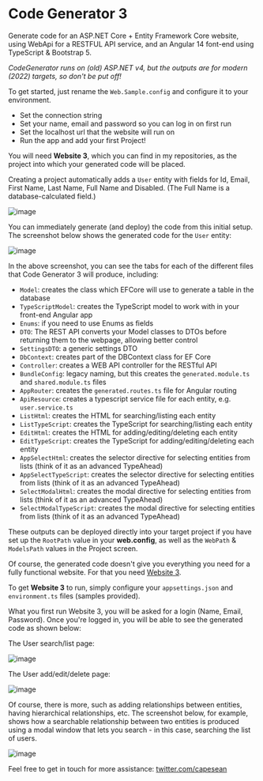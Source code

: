 # Code Generator 3
Generate code for an ASP.NET Core + Entity Framework Core website, using WebApi for a RESTFUL API service, and an Angular 14 font-end using TypeScript & Bootstrap 5.

*CodeGenerator runs on (old) ASP.NET v4, but the outputs are for modern (2022) targets, so don't be put off!*

To get started, just rename the `Web.Sample.config` and configure it to your environment.
- Set the connection string
- Set your name, email and password so you can log in on first run
- Set the localhost url that the website will run on
- Run the app and add your first Project!

You will need **Website 3**, which you can find in my repositories, as the project into which your generated code will be placed.

Creating a project automatically adds a `User` entity with fields for Id, Email, First Name, Last Name, Full Name and Disabled. (The Full Name is a database-calculated field.) 

![image](https://user-images.githubusercontent.com/642609/172637620-94836445-f8ab-4a94-bf27-3e23f8f77087.png)

You can immediately generate (and deploy) the code from this initial setup. The screenshot below shows the generated code for the `User` entity:

![image](https://user-images.githubusercontent.com/642609/172638876-e80e57be-ce36-4fcd-9221-a7a229cc3a40.png)

In the above screenshot, you can see the tabs for each of the different files that Code Generator 3 will produce, including:
- `Model`: creates the class which EFCore will use to generate a table in the database
- `TypeScriptModel`: creates the TypeScript model to work with in your front-end Angular app
- `Enums`: if you need to use Enums as fields
- `DTO`: The REST API converts your Model classes to DTOs before returning them to the webpage, allowing better control
- `SettingsDTO`: a generic settings DTO
- `DbContext`: creates part of the DBContext class for EF Core
- `Controller`: creates a WEB API controller for the RESTful API
- `BundleConfig`: legacy naming, but this creates the `generated.module.ts` and `shared.module.ts` files
- `AppRouter`: creates the `generated.routes.ts` file for Angular routing
- `ApiResource`: creates a typescript service file for each entity, e.g. `user.service.ts`
- `ListHtml`: creates the HTML for searching/listing each entity
- `ListTypeScript`: creates the TypeScript for searching/listing each entity
- `EditHtml`: creates the HTML for adding/editing/deleting each entity
- `EditTypeScript`: creates the TypeScript for adding/editing/deleting each entity
- `AppSelectHtml`: creates the selector directive for selecting entities from lists (think of it as an advanced TypeAhead)
- `AppSelectTypeScript`: creates the selector directive for selecting entities from lists (think of it as an advanced TypeAhead)
- `SelectModalHtml`: creates the modal directive for selecting entities from lists (think of it as an advanced TypeAhead)
- `SelectModalTypeScript`: creates the modal directive for selecting entities from lists (think of it as an advanced TypeAhead)

These outputs can be deployed directly into your target project if you have set up the `RootPath` value in your **web.config**, as well as the `WebPath` & `ModelsPath` values in the Project screen.

Of course, the generated code doesn't give you everything you need for a fully functional website. For that you need [Website 3](https://github.com/capesean/Website3).

To get **Website 3** to run, simply configure your `appsettings.json` and `environment.ts` files (samples provided). 

What you first run Website 3, you will be asked for a login (Name, Email, Password). Once you're logged in, you will be able to see the generated code as shown below:

The User search/list page:

![image](https://user-images.githubusercontent.com/642609/172645183-dd3a1aa8-1c39-454e-946b-d8be2bb5c87d.png)

The User add/edit/delete page:

![image](https://user-images.githubusercontent.com/642609/172645403-280459b4-dde1-490c-a738-6c143c096257.png)

Of course, there is more, such as adding relationships between entities, having hierarchical relationships, etc. The screenshot below, for example, shows how a searchable relationship between two entities is produced using a modal window that lets you search - in this case, searching the list of users.

![image](https://user-images.githubusercontent.com/642609/172646245-97cf2e4f-52b8-44d9-939b-c1532ed70f8b.png)

Feel free to get in touch for more assistance: [twitter.com/capesean](https://twitter.com/capesean)


